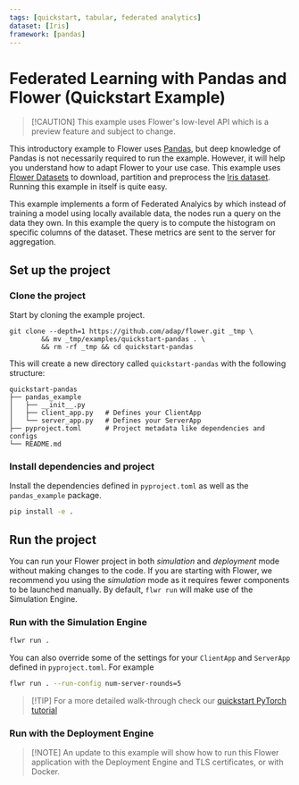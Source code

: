 ```yaml
---
tags: [quickstart, tabular, federated analytics]
dataset: [Iris]
framework: [pandas]
---
```


# Federated Learning with Pandas and Flower (Quickstart Example)

> \[!CAUTION\]
> This example uses Flower's low-level API which is a preview feature and subject to change.

This introductory example to Flower uses [Pandas](https://pandas.pydata.org/), but deep knowledge of Pandas is not necessarily required to run the example. However, it will help you understand how to adapt Flower to your use case. This example uses [Flower Datasets](https://flower.ai/docs/datasets/) to
download, partition and preprocess the [Iris dataset](https://huggingface.co/datasets/scikit-learn/iris).
Running this example in itself is quite easy.

This example implements a form of Federated Analyics by which instead of training a model using locally available data, the nodes run a query on the data they own. In this example the query is to compute the histogram on specific columns of the dataset. These metrics are sent to the server for aggregation.

## Set up the project

### Clone the project

Start by cloning the example project.

```shell
git clone --depth=1 https://github.com/adap/flower.git _tmp \
		&& mv _tmp/examples/quickstart-pandas . \
		&& rm -rf _tmp && cd quickstart-pandas
```

This will create a new directory called `quickstart-pandas` with the following structure:

```shell
quickstart-pandas
├── pandas_example
│   ├── __init__.py
│   ├── client_app.py   # Defines your ClientApp
│   └── server_app.py   # Defines your ServerApp
├── pyproject.toml      # Project metadata like dependencies and configs
└── README.md
```

### Install dependencies and project

Install the dependencies defined in `pyproject.toml` as well as the `pandas_example` package.

```bash
pip install -e .
```

## Run the project

You can run your Flower project in both _simulation_ and _deployment_ mode without making changes to the code. If you are starting with Flower, we recommend you using the _simulation_ mode as it requires fewer components to be launched manually. By default, `flwr run` will make use of the Simulation Engine.

### Run with the Simulation Engine

```bash
flwr run .
```

You can also override some of the settings for your `ClientApp` and `ServerApp` defined in `pyproject.toml`. For example

```bash
flwr run . --run-config num-server-rounds=5
```

> \[!TIP\]
> For a more detailed walk-through check our [quickstart PyTorch tutorial](https://flower.ai/docs/framework/tutorial-quickstart-pandas.html)

### Run with the Deployment Engine

> \[!NOTE\]
> An update to this example will show how to run this Flower application with the Deployment Engine and TLS certificates, or with Docker.
